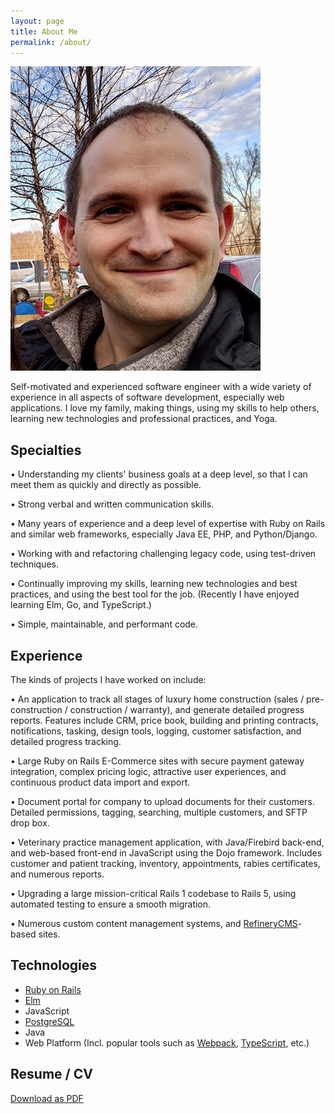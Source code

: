 ```yaml
---
layout: page
title: About Me
permalink: /about/
---
```


<img src="/assets/img/avatar.jpg" alt="William Makley" class="avatar" width="400" height="487">

Self-motivated and experienced software engineer with a wide variety of experience in all aspects of software development, especially web applications. I love my family, making things, using my skills to help others, learning new technologies and professional practices, and Yoga.

## Specialties

• Understanding my clients' business goals at a deep level, so that I can meet them as quickly and directly as possible.

• Strong verbal and written communication skills.

• Many years of experience and a deep level of expertise with Ruby on Rails and similar web frameworks, especially Java EE, PHP, and Python/Django.

• Working with and refactoring challenging legacy code, using test-driven techniques.

• Continually improving my skills, learning new technologies and best practices, and using the best tool for the job. (Recently I have enjoyed learning Elm, Go, and TypeScript.)

• Simple, maintainable, and performant code.

## Experience

The kinds of projects I have worked on include:

• An application to track all stages of luxury home construction (sales / pre-construction / construction / warranty), and generate detailed progress reports. Features include CRM, price book, building and printing contracts, notifications, tasking, design tools, logging, customer satisfaction, and detailed progress tracking.

• Large Ruby on Rails E-Commerce sites with secure payment gateway integration, complex pricing logic, attractive user experiences, and continuous product data import and export.

• Document portal for company to upload documents for their customers. Detailed permissions, tagging, searching, multiple customers, and SFTP drop box.

• Veterinary practice management application, with Java/Firebird back-end, and web-based front-end in JavaScript using the Dojo framework. Includes customer and patient tracking, inventory, appointments, rabies certificates, and numerous reports.

• Upgrading a large mission-critical Rails 1 codebase to Rails 5, using automated testing to ensure a smooth migration.

• Numerous custom content management systems, and [RefineryCMS][refinerycms]-based sites.

## Technologies

* [Ruby on Rails](https://rubyonrails.org/)
* [Elm](https://elm-lang.org/)
* JavaScript
* [PostgreSQL](https://www.postgresql.org/)
* Java
* Web Platform (Incl. popular tools such as [Webpack](https://webpack.js.org/), [TypeScript](https://www.typescriptlang.org/), etc.)

## Resume / CV

[Download as PDF][resume]


[refinerycms]: https://www.refinerycms.com/
[resume]: /assets/pdf/William-Makley-Resume.pdf
